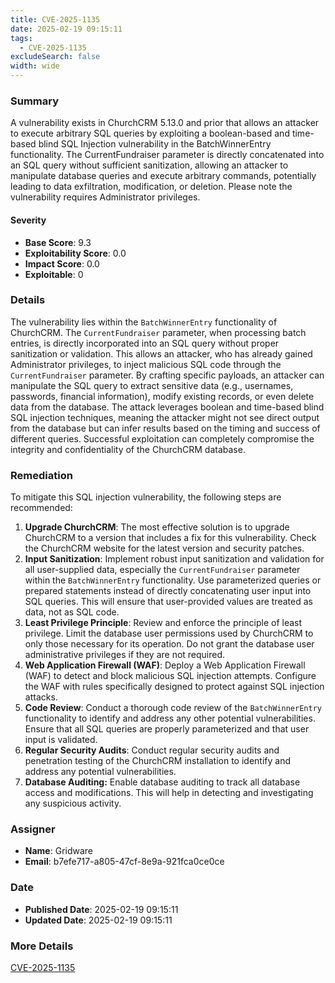 ```yaml
---
title: CVE-2025-1135
date: 2025-02-19 09:15:11
tags:
  - CVE-2025-1135
excludeSearch: false
width: wide
---
```


### Summary
A vulnerability exists in ChurchCRM 5.13.0 and prior that allows an attacker to execute arbitrary SQL queries by exploiting a boolean-based and time-based blind SQL Injection vulnerability in the BatchWinnerEntry functionality. The CurrentFundraiser parameter is directly concatenated into an SQL query without sufficient sanitization, allowing an attacker to manipulate database queries and execute arbitrary commands, potentially leading to data exfiltration, modification, or deletion. Please note the vulnerability requires Administrator privileges.

#### Severity
- **Base Score**: 9.3
- **Exploitability Score**: 0.0
- **Impact Score**: 0.0
- **Exploitable**: 0

### Details 
The vulnerability lies within the `BatchWinnerEntry` functionality of ChurchCRM. The `CurrentFundraiser` parameter, when processing batch entries, is directly incorporated into an SQL query without proper sanitization or validation.  This allows an attacker, who has already gained Administrator privileges, to inject malicious SQL code through the `CurrentFundraiser` parameter. By crafting specific payloads, an attacker can manipulate the SQL query to extract sensitive data (e.g., usernames, passwords, financial information), modify existing records, or even delete data from the database.  The attack leverages boolean and time-based blind SQL injection techniques, meaning the attacker might not see direct output from the database but can infer results based on the timing and success of different queries. Successful exploitation can completely compromise the integrity and confidentiality of the ChurchCRM database.

### Remediation
To mitigate this SQL injection vulnerability, the following steps are recommended:

1.  **Upgrade ChurchCRM**: The most effective solution is to upgrade ChurchCRM to a version that includes a fix for this vulnerability. Check the ChurchCRM website for the latest version and security patches.
2.  **Input Sanitization**: Implement robust input sanitization and validation for all user-supplied data, especially the `CurrentFundraiser` parameter within the `BatchWinnerEntry` functionality. Use parameterized queries or prepared statements instead of directly concatenating user input into SQL queries. This will ensure that user-provided values are treated as data, not as SQL code.
3.  **Least Privilege Principle**: Review and enforce the principle of least privilege. Limit the database user permissions used by ChurchCRM to only those necessary for its operation.  Do not grant the database user administrative privileges if they are not required.
4.  **Web Application Firewall (WAF)**: Deploy a Web Application Firewall (WAF) to detect and block malicious SQL injection attempts. Configure the WAF with rules specifically designed to protect against SQL injection attacks.
5.  **Code Review**: Conduct a thorough code review of the `BatchWinnerEntry` functionality to identify and address any other potential vulnerabilities. Ensure that all SQL queries are properly parameterized and that user input is validated.
6.  **Regular Security Audits**: Conduct regular security audits and penetration testing of the ChurchCRM installation to identify and address any potential vulnerabilities.
7. **Database Auditing:** Enable database auditing to track all database access and modifications.  This will help in detecting and investigating any suspicious activity.

### Assigner
- **Name**: Gridware
- **Email**: b7efe717-a805-47cf-8e9a-921fca0ce0ce

### Date
- **Published Date**: 2025-02-19 09:15:11
- **Updated Date**: 2025-02-19 09:15:11

### More Details
[CVE-2025-1135](https://www.cvedetails.com/cve/CVE-2025-1135)